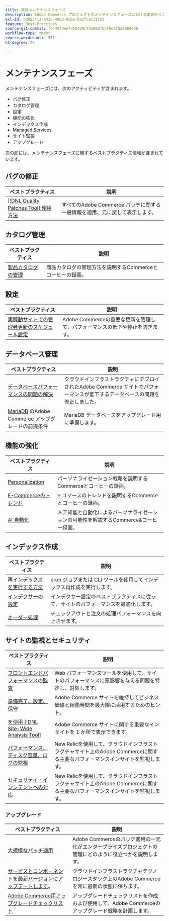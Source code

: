 ```yaml
---
title: 実装メンテナンスフェーズ
description: Adobe Commerce プロジェクトのメンテナンスフェーズにおける実装のベストプラクティスについて説明します。
exl-id: bd052412-a41c-4dbd-9aba-ba2fcac31f2d
feature: Best Practices
source-git-commit: fb449f0ee7d503d0c7ba60bf6bfbe3f528060606
workflow-type: tm+mt
source-wordcount: '371'
ht-degree: 2%

---
```


# メンテナンスフェーズ

メンテナンスフェーズには、次のアクティビティが含まれます。

- バグ修正
- カタログ管理
- 設定
- 機能の強化
- インデックス作成
- Managed Services
- サイト監視
- アップグレード

次の節には、メンテナンスフェーズに関するベストプラクティス情報が含まれています。

## バグの修正

| ベストプラクティス | 説明 |
|-----------------------------------------------------------------------------------|-------------------------------------------------------------------------------|
| [[!DNL Quality Patches Tool]  使用方法 ](../../../tools/quality-patches-tool/usage.md) | すべてのAdobe Commerce パッチに関する一般情報を適用、元に戻して表示します。 |

## カタログ管理

| ベストプラクティス | 説明 |
|------------------------------------------------------------------------------------------------------------------------------------------------------------------|--------------------------------------------------------------------------------------|
| [ 製品カタログの管理 ](https://www.gotostage.com/channel/fca90f7960be436f9b849215d9e06026/recording/2eea2782fc874047a020391000519f8b/watch?source=CHANNEL) | 商品カタログの管理方法を説明するCommerceとコーヒーの録画。 |

## 設定

| ベストプラクティス | 説明 |
|-------------------------------------------------------------------------------------------|---------------------------------------------------------------------------------|
| [ 実稼動サイトでの管理者更新のスケジュール設定 ](scheduling-admin-updates-in-production.md) | Adobe Commerceの重要な更新を管理して、パフォーマンスの低下や停止を防ぎます。 |

## データベース管理

| ベストプラクティス | 説明 |
|--------------------------------------------------------------------------------------------------------|-----------------------------------------------------------------------------------------------------|
| [ データベースパフォーマンスの問題の解決&#x200B;](resolve-database-performance-issues.md) | クラウドインフラストラクチャにデプロイされたAdobe Commerce サイトでパフォーマンスが低下するデータベースの問題を修正しました。 |
| [MariaDB&#x200B;](mariadb-upgrade.md) のAdobe Commerce アップグレードの前提条件 | MariaDB データベースをアップグレード用に準備します。 |

## 機能の強化

| ベストプラクティス | 説明 |
|---------------------------------------------------------------------------------------------------------------------------------------------------------|-----------------------------------------------------------------------------------------------------------------------|
| [Personalization](https://www.gotostage.com/channel/fca90f7960be436f9b849215d9e06026/recording/e218545a77de490fb5102eca07d0580a/watch?source=CHANNEL) | パーソナライゼーション戦略を説明するCommerceとコーヒーの録画。 |
| [E-Commerceのトレンド ](https://www.gotostage.com/channel/fca90f7960be436f9b849215d9e06026/recording/9a772468d7b64409a3d5dff4d67e656d/watch?source=CHANNEL) | e コマースのトレンドを説明するCommerceとコーヒーの録画。 |
| [AI 自動化 ](https://www.gotostage.com/channel/fca90f7960be436f9b849215d9e06026/recording/27ae23699c2847be981a23ca098e548f/watch?source=CHANNEL) | 人工知能と自動化によるパーソナライゼーションの可能性を解説するCommerce&amp;コーヒー録画。 |

## インデックス作成

| ベストプラクティス | 説明 |
|------------------------------------------------------------------------------------------------------------|----------------------------------------------------------------------------------|
| [ 再インデックスを実行する方法 ](https://developer.adobe.com/commerce/php/development/components/indexing/#how-to-reindex) | cron ジョブまたは CLI ツールを使用してインデックス再作成を実行します。 |
| [ インデクサーの設定&#x200B;](indexer-configuration.md) | インデクサー設定のベストプラクティスに従って、サイトのパフォーマンスを最適化します。 |
| [ オーダー処理 ](order-processing-configuration.md) | チェックアウトと注文の処理パフォーマンスを向上させます。 |

## サイトの監視とセキュリティ

| ベストプラクティス | 説明 |
|-------------------------------------------------------------------------------------------------------------------------------------------------|-----------------------------------------------------------------------------------------------------------|
| [ フロントエンドパフォーマンスの監査 ](frontend-performance.md) | Web パフォーマンスツールを使用して、サイトのパフォーマンスに悪影響を与える問題を特定し、対処します。 |
| [ 準備完了、設定、保守 ](https://business.adobe.com/blog/basics/ready-set-maintain) | Adobe Commerce サイトを維持してビジネス価値と稼働時間を最大限に活用するためのヒント。 |
| [ を使用  [!DNL Site-Wide Analysis Tool]](../../../tools/site-wide-analysis-tool/intro.md#integrations-with-other-adobe-commerce-support-tools) | Adobe Commerce サイトに関する重要なインサイトを 1 か所で表示できます。 |
| [ パフォーマンス、ディスク容量、ログの監視 ](https://experienceleague.adobe.com/docs/commerce-cloud-service/user-guide/monitor/performance.html) | New Relicを使用して、クラウドインフラストラクチャサイト上のAdobe Commerceに関する主要なパフォーマンスインサイトを監視します。 |
| [ セキュリティ・インシデントへの対応 ](respond-to-security-incident.md) | New Relicを使用して、クラウドインフラストラクチャサイト上のAdobe Commerceに関する主要なパフォーマンスインサイトを監視します。 |

### アップグレード

| ベストプラクティス | 説明 |
|-----------------------------------------------------------------------|--------------------------------------------------------------------------------------------|
| [ 大規模なパッチ適用 ](patching-at-scale.md) | Adobe Commerceのパッチ適用の一元化がエンタープライズプロジェクトの管理にどのように役立つかを説明します。 |
| [ サービスとコンポーネントを最新バージョンにアップデートします&#x200B;](update-services.md)。 | クラウドインフラストラクチャテクノロジースタック上のAdobe Commerceを常に最新の状態に保ちます。 |
| [Adobe Commerce用アップグレードチェックリスト&#x200B;](upgrade-checklist.md) | アップグレードチェックリストを作成および使用して、Adobe Commerceのアップグレード戦略を計画します。 |
